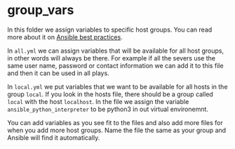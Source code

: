 group_vars
=======================

In this folder we assign variables to specific host groups. You can read more about it on [Ansible best practices](https://docs.ansible.com/ansible/latest/user_guide/playbooks_best_practices.html#group-and-host-variables).

In `all.yml` we can assign variables that will be available for all host groups, in other words will always be there.
For example if all the severs use the same user name, password or contact information we can add it to this file and then it can be used in all plays.

In `local.yml` we put variables that we want to be available for all hosts in the group `local`. If you look in the hosts file, there should be a group called `local` with the host `localhost`.
In the file we assign the variable `ansible_python_interpreter` to be python3 in out virtual environemnt.

You can add variables as you see fit to the files and also add more files for when you add more host groups. Name the file the same as your group and Ansible will find it automatically.
